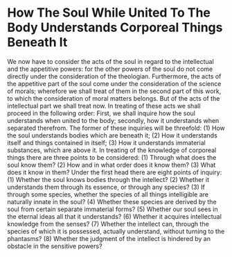 # How The Soul While United To The Body Understands Corporeal Things Beneath It

We now have to consider the acts of the soul in regard to the intellectual and the appetitive powers: for the other powers of the soul do not come directly under the consideration of the theologian. Furthermore, the acts of the appetitive part of the soul come under the consideration of the science of morals; wherefore we shall treat of them in the second part of this work, to which the consideration of moral matters belongs. But of the acts of the intellectual part we shall treat now.  In treating of these acts we shall proceed in the following order: First, we shall inquire how the soul understands when united to the body; secondly, how it understands when separated therefrom.  The former of these inquiries will be threefold: (1) How the soul understands bodies which are beneath it; (2) How it understands itself and things contained in itself; (3) How it understands immaterial substances, which are above it.  In treating of the knowledge of corporeal things there are three points to be considered: (1) Through what does the soul know them? (2) How and in what order does it know them? (3) What does it know in them?  Under the first head there are eight points of inquiry:
(1) Whether the soul knows bodies through the intellect?
(2) Whether it understands them through its essence, or through any species?
(3) If through some species, whether the species of all things intelligible are naturally innate in the soul?
(4) Whether these species are derived by the soul from certain separate immaterial forms?
(5) Whether our soul sees in the eternal ideas all that it understands?
(6) Whether it acquires intellectual knowledge from the senses?
(7) Whether the intellect can, through the species of which it is possessed, actually understand, without turning to the phantasms?
(8) Whether the judgment of the intellect is hindered by an obstacle in the sensitive powers?